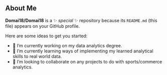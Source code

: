 ## About Me


**Domai18/Domai18** is a ✨ _special_ ✨ repository because its `README.md` (this file) appears on your GitHub profile.

Here are some ideas to get you started:

- 🔭 I’m currently working on my data analytics degree.
- 🌱 I’m currently learning ways of implementing my learned analytical skills to real world data.
- 👯 I’m looking to collaborate on any projects to do with sports/commerce analytics.
  

